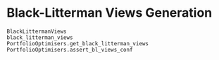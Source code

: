 # Black-Litterman Views Generation

```@docs
BlackLittermanViews
black_litterman_views
PortfolioOptimisers.get_black_litterman_views
PortfolioOptimisers.assert_bl_views_conf
```
